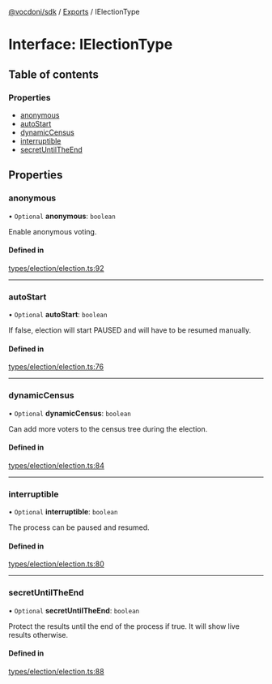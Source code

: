 [@vocdoni/sdk](/sdk) / [Exports](../modules.md) / IElectionType

# Interface: IElectionType

## Table of contents

### Properties

- [anonymous](IElectionType.md#anonymous)
- [autoStart](IElectionType.md#autostart)
- [dynamicCensus](IElectionType.md#dynamiccensus)
- [interruptible](IElectionType.md#interruptible)
- [secretUntilTheEnd](IElectionType.md#secretuntiltheend)

## Properties

### anonymous

• `Optional` **anonymous**: `boolean`

Enable anonymous voting.

#### Defined in

[types/election/election.ts:92](https://github.com/vocdoni/vocdoni-sdk/blob/0a4464c/src/types/election/election.ts#L92)

___

### autoStart

• `Optional` **autoStart**: `boolean`

If false, election will start PAUSED and will have to be resumed manually.

#### Defined in

[types/election/election.ts:76](https://github.com/vocdoni/vocdoni-sdk/blob/0a4464c/src/types/election/election.ts#L76)

___

### dynamicCensus

• `Optional` **dynamicCensus**: `boolean`

Can add more voters to the census tree during the election.

#### Defined in

[types/election/election.ts:84](https://github.com/vocdoni/vocdoni-sdk/blob/0a4464c/src/types/election/election.ts#L84)

___

### interruptible

• `Optional` **interruptible**: `boolean`

The process can be paused and resumed.

#### Defined in

[types/election/election.ts:80](https://github.com/vocdoni/vocdoni-sdk/blob/0a4464c/src/types/election/election.ts#L80)

___

### secretUntilTheEnd

• `Optional` **secretUntilTheEnd**: `boolean`

Protect the results until the end of the process if true. It will show live results otherwise.

#### Defined in

[types/election/election.ts:88](https://github.com/vocdoni/vocdoni-sdk/blob/0a4464c/src/types/election/election.ts#L88)
